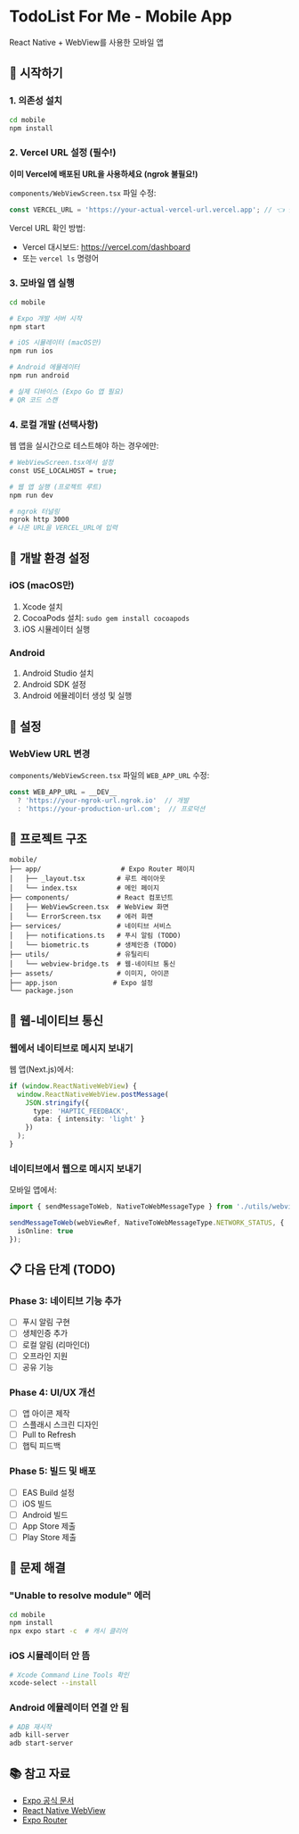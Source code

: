 # TodoList For Me - Mobile App

React Native + WebView를 사용한 모바일 앱

## 🚀 시작하기

### 1. 의존성 설치

```bash
cd mobile
npm install
```

### 2. Vercel URL 설정 (필수!)

**이미 Vercel에 배포된 URL을 사용하세요 (ngrok 불필요!)**

`components/WebViewScreen.tsx` 파일 수정:

```typescript
const VERCEL_URL = 'https://your-actual-vercel-url.vercel.app'; // 👈 실제 URL로 변경
```

Vercel URL 확인 방법:
- Vercel 대시보드: https://vercel.com/dashboard
- 또는 `vercel ls` 명령어

### 3. 모바일 앱 실행

```bash
cd mobile

# Expo 개발 서버 시작
npm start

# iOS 시뮬레이터 (macOS만)
npm run ios

# Android 에뮬레이터
npm run android

# 실제 디바이스 (Expo Go 앱 필요)
# QR 코드 스캔
```

### 4. 로컬 개발 (선택사항)

웹 앱을 실시간으로 테스트해야 하는 경우에만:

```bash
# WebViewScreen.tsx에서 설정
const USE_LOCALHOST = true;

# 웹 앱 실행 (프로젝트 루트)
npm run dev

# ngrok 터널링
ngrok http 3000
# 나온 URL을 VERCEL_URL에 입력
```

## 📱 개발 환경 설정

### iOS (macOS만)

1. Xcode 설치
2. CocoaPods 설치: `sudo gem install cocoapods`
3. iOS 시뮬레이터 실행

### Android

1. Android Studio 설치
2. Android SDK 설정
3. Android 에뮬레이터 생성 및 실행

## 🔧 설정

### WebView URL 변경

`components/WebViewScreen.tsx` 파일의 `WEB_APP_URL` 수정:

```typescript
const WEB_APP_URL = __DEV__ 
  ? 'https://your-ngrok-url.ngrok.io'  // 개발
  : 'https://your-production-url.com';  // 프로덕션
```

## 📂 프로젝트 구조

```
mobile/
├── app/                    # Expo Router 페이지
│   ├── _layout.tsx        # 루트 레이아웃
│   └── index.tsx          # 메인 페이지
├── components/            # React 컴포넌트
│   ├── WebViewScreen.tsx  # WebView 화면
│   └── ErrorScreen.tsx    # 에러 화면
├── services/              # 네이티브 서비스
│   ├── notifications.ts   # 푸시 알림 (TODO)
│   └── biometric.ts       # 생체인증 (TODO)
├── utils/                 # 유틸리티
│   └── webview-bridge.ts  # 웹-네이티브 통신
├── assets/                # 이미지, 아이콘
├── app.json              # Expo 설정
└── package.json
```

## 🔗 웹-네이티브 통신

### 웹에서 네이티브로 메시지 보내기

웹 앱(Next.js)에서:

```typescript
if (window.ReactNativeWebView) {
  window.ReactNativeWebView.postMessage(
    JSON.stringify({
      type: 'HAPTIC_FEEDBACK',
      data: { intensity: 'light' }
    })
  );
}
```

### 네이티브에서 웹으로 메시지 보내기

모바일 앱에서:

```typescript
import { sendMessageToWeb, NativeToWebMessageType } from './utils/webview-bridge';

sendMessageToWeb(webViewRef, NativeToWebMessageType.NETWORK_STATUS, {
  isOnline: true
});
```

## 📋 다음 단계 (TODO)

### Phase 3: 네이티브 기능 추가

- [ ] 푸시 알림 구현
- [ ] 생체인증 추가
- [ ] 로컬 알림 (리마인더)
- [ ] 오프라인 지원
- [ ] 공유 기능

### Phase 4: UI/UX 개선

- [ ] 앱 아이콘 제작
- [ ] 스플래시 스크린 디자인
- [ ] Pull to Refresh
- [ ] 햅틱 피드백

### Phase 5: 빌드 및 배포

- [ ] EAS Build 설정
- [ ] iOS 빌드
- [ ] Android 빌드
- [ ] App Store 제출
- [ ] Play Store 제출

## 🐛 문제 해결

### "Unable to resolve module" 에러

```bash
cd mobile
npm install
npx expo start -c  # 캐시 클리어
```

### iOS 시뮬레이터 안 뜸

```bash
# Xcode Command Line Tools 확인
xcode-select --install
```

### Android 에뮬레이터 연결 안 됨

```bash
# ADB 재시작
adb kill-server
adb start-server
```

## 📚 참고 자료

- [Expo 공식 문서](https://docs.expo.dev/)
- [React Native WebView](https://github.com/react-native-webview/react-native-webview)
- [Expo Router](https://expo.github.io/router/docs/)

